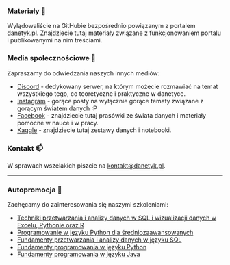 ### Materiały 📖

Wylądowaliście na GitHubie bezpośrednio powiązanym z portalem [danetyk.pl](https://danetyk.pl/). Znajdziecie tutaj materiały związane z funkcjonowaniem portalu i publikowanymi na nim treściami.

### Media społecznościowe 🤝

Zapraszamy do odwiedzania naszych innych mediów:

* [Discord](https://discord.gg/9USAXmr2) - dedykowany serwer, na którym możecie rozmawiać na temat wszystkiego tego, co teoretyczne i praktyczne w danetyce. 
* [Instagram](https://www.instagram.com/danetyk.pl/) - gorące posty na wyłącznie gorące tematy związane z gorącym światem danych :P
* [Facebook](https://www.facebook.com/danetykpl) - znajdziecie tutaj prasówki ze świata danych i materiały pomocne w nauce i w pracy.
* [Kaggle](https://www.kaggle.com/danetykpl) - znajdziecie tutaj zestawy danych i notebooki.

### Kontakt 📫
W sprawach wszelakich piszcie na kontakt@danetyk.pl.

---

### Autopromocja 🌱

Zachęcamy do zainteresowania się naszymi szkoleniami:

 * [Techniki przetwarzania i analizy danych w SQL i wizualizacji danych w Excelu, Pythonie oraz R](https://strefakursow.pl/kursy/programowanie/kurs_sql_python_-_techniki_analizy_i_wizualizacji_danych.html?ref=111440)
 * [Programowanie w języku Python dla średniozaawansowanych](https://strefakursow.pl/kursy/programowanie/kurs_programowanie_w_python_dla_sredniozaawansowanych.html?ref=111440)
 * [Fundamenty przetwarzania i analizy danych w języku SQL](https://strefakursow.pl/kursy/programowanie/fundamenty_przetwarzania_i_analizy_danych_w_sql.html?ref=111440)
 * [Fundamenty programowania w języku Python](https://strefakursow.pl/kursy/programowanie/fundamenty_programowania_w_python.html?ref=111440)
 * [Fundamenty programowania w języku Java](https://strefakursow.pl/kursy/programowanie/fundamenty_jezyka_java.html?ref=111440)

